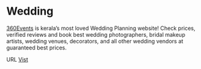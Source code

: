# Wedding
 <a href="https://360events.in/" target="_blank">360Events</a> is kerala’s most loved Wedding Planning website! Check prices, verified reviews and book best wedding photographers, bridal makeup artists, wedding venues, decorators, and all other wedding vendors at guaranteed best prices.

URL  <a href="https://360events.in/" target="_blank"> Vist </a>
